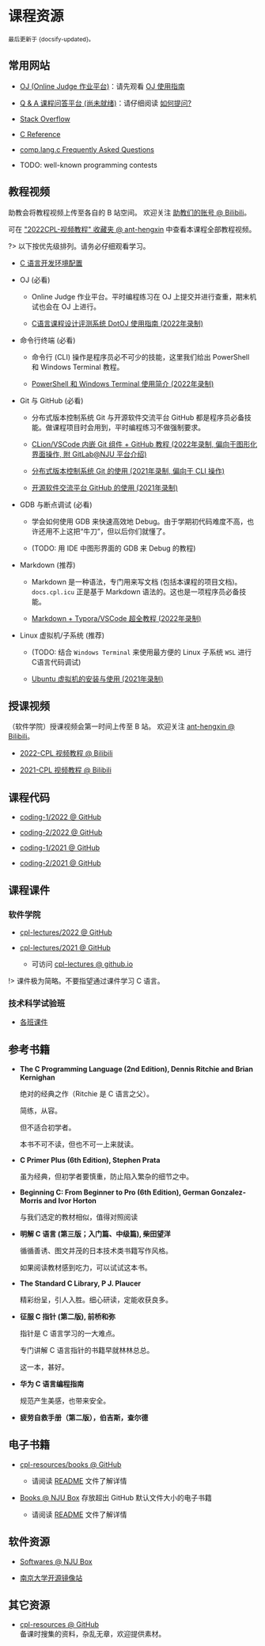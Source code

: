 # 课程资源

<small>最后更新于 {docsify-updated}。</small>

## 常用网站

- [OJ (Online Judge 作业平台)](http://oj.cpl.icu)：请先观看 [OJ 使用指南](resources?id=教程视频)

- [Q & A 课程问答平台 (尚未就绪)](http://qa.cpl.icu)：请仔细阅读 [如何提问?](qa?id=如何提问)

- [Stack Overflow](https://stackoverflow.com/)

- [C Reference](https://en.cppreference.com/w/c)

- [comp.lang.c Frequently Asked Questions](https://c-faq.com/)

- TODO: well-known programming contests

## 教程视频

助教会将教程视频上传至各自的 B 站空间。
欢迎关注 [助教们的账号 @ Bilibili](qa?id=助教团队)。

可在 ["2022CPL-视频教程" 收藏夹 @ ant-hengxin](https://www.bilibili.com/medialist/detail/ml1760368949) 中查看本课程全部教程视频。

?> 以下按优先级排列。请务必仔细观看学习。</br>
<!-- “必看”是针对软件学院的学生，技术科学试验班学生根据自己的需求自行选择。 -->

- [C 语言开发环境配置](./envs)

- OJ (必看)

  - Online Judge 作业平台。平时编程练习在 OJ 上提交并进行查重，期末机试也会在 OJ 上进行。

  - [C语言课程设计评测系统 DotOJ 使用指南 (2022年录制)](https://www.bilibili.com/video/BV1xg411U7Zv)

- 命令行终端 (必看)

  - 命令行 (CLI) 操作是程序员必不可少的技能，这里我们给出 PowerShell 和 Windows Terminal 教程。

  - [PowerShell 和 Windows Terminal 使用简介 (2022年录制)](https://www.bilibili.com/video/BV12Y4y1M72R)

- Git 与 GitHub (必看)

  - 分布式版本控制系统 Git 与开源软件交流平台 GitHub 都是程序员必备技能。做课程项目时会用到，平时编程练习不做强制要求。

  - [CLion/VSCode 内嵌 Git 组件 + GitHub 教程 (2022年录制, 偏向于图形化界面操作, 附 GitLab@NJU 平台介绍)](https://www.bilibili.com/video/BV1VG41137RA)

  - [分布式版本控制系统 Git 的使用 (2021年录制, 偏向于 CLI 操作)](https://www.bilibili.com/video/BV15M4y1576Z)

  - [开源软件交流平台 GitHub 的使用 (2021年录制)](https://www.bilibili.com/video/BV1mM4y1g7SX)

- GDB 与断点调试 (必看)

  - 学会如何使用 GDB 来快速高效地 Debug。由于学期初代码难度不高，也许还用不上这把“牛刀”，但以后你们就懂了。

  - (TODO: 用 IDE 中图形界面的 GDB 来 Debug 的教程)

- Markdown (推荐)

  - Markdown 是一种语法，专门用来写文档 (包括本课程的项目文档)。`docs.cpl.icu` 正是基于 Markdown 语法的。这也是一项程序员必备技能。

  - [Markdown + Typora/VSCode 超全教程 (2022年录制)](https://www.bilibili.com/video/BV1hG411p7fX)

- Linux 虚拟机/子系统 (推荐)

  - (TODO: 结合 `Windows Terminal` 来使用最方便的 Linux 子系统 `WSL` 进行 C语言代码调试)

  - [Ubuntu 虚拟机的安装与使用 (2021年录制)](https://www.bilibili.com/video/BV1vq4y1X7Wp)

## 授课视频

（软件学院）授课视频会第一时间上传至 B 站。
欢迎关注 [ant-hengxin @ Bilibili](https://space.bilibili.com/479141149)。

- [2022-CPL 视频教程 @ Bilibili](https://space.bilibili.com/479141149/channel/collectiondetail?sid=735933)

- [2021-CPL 视频教程 @ Bilibili](https://space.bilibili.com/479141149/channel/seriesdetail?sid=490580)

## 课程代码

- [coding-1/2022 @ GitHub](https://github.com/courses-at-nju-by-hfwei/2022-cpl-coding-1)

- [coding-2/2022 @ GitHub](https://github.com/courses-at-nju-by-hfwei/2022-cpl-coding-2)

- [coding-1/2021 @ GitHub](https://github.com/courses-at-nju-by-hfwei/cpl-coding-1)

- [coding-2/2021 @ GitHub](https://github.com/courses-at-nju-by-hfwei/cpl-coding-2)

## 课程课件

<!-- tabs:start -->

### **软件学院**

- [cpl-lectures/2022 @ GitHub](https://github.com/courses-at-nju-by-hfwei/cpl-lectures/blob/main/2022)

- [cpl-lectures/2021 @ GitHub](https://github.com/courses-at-nju-by-hfwei/cpl-lectures/tree/main/2021)

  - 可访问 [cpl-lectures @ github.io](https://courses-at-nju-by-hfwei.github.io/cpl-lectures/)

!> 课件极为简略。不要指望通过课件学习 C 语言。

### **技术科学试验班**

- [各班课件](https://box.nju.edu.cn/d/e3e80ffcc8f045ff96b1/)

<!-- tabs:end -->

## 参考书籍

- **The C Programming Language (2nd Edition), Dennis Ritchie and Brian Kernighan**

  绝对的经典之作（Ritchie 是 C 语言之父）。

  简练，从容。

  但不适合初学者。

  本书不可不读，但也不可一上来就读。

- **C Primer Plus (6th Edition), Stephen Prata**

  虽为经典，但初学者要慎重，防止陷入繁杂的细节之中。

- **Beginning C: From Beginner to Pro (6th Edition), German Gonzalez-Morris and Ivor Horton**

  与我们选定的教材相似，值得对照阅读

- **明解 C 语言 (第三版；入门篇、中级篇), 柴田望洋**

  循循善诱、图文并茂的日本技术类书籍写作风格。

  如果阅读教材感到吃力，可以试试这本书。

- **The Standard C Library, P J. Plaucer**

  精彩纷呈，引人入胜。细心研读，定能收获良多。

- **征服 C 指针 (第二版), 前桥和弥**

  指针是 C 语言学习的一大难点。

  专门讲解 C 语言指针的书籍早就林林总总。

  这一本，甚好。

- **华为 C 语言编程指南**

  规范产生美感，也带来安全。

- **疲劳自救手册（第二版），伯吉斯，查尔德**

## 电子书籍

- [cpl-resources/books @ GitHub](https://github.com/courses-at-nju-by-hfwei/cpl-resources/tree/main/books)
  - 请阅读 [README](https://github.com/courses-at-nju-by-hfwei/cpl-resources/blob/main/books/README.md) 文件了解详情

- [Books @ NJU Box](https://box.nju.edu.cn/d/72a86dce9c444e98a7bd/) 存放超出 GitHub 默认文件大小的电子书籍
  - 请阅读 [README](https://box.nju.edu.cn/f/a685c9f349d14fe993d9/) 文件了解详情

## 软件资源

- [Softwares @ NJU Box](https://box.nju.edu.cn/d/32cbeb7bdda14493abba/)

- [南京大学开源镜像站](http://mirrors.nju.edu.cn/)

## 其它资源

- [cpl-resources @ GitHub](https://github.com/courses-at-nju-by-hfwei/cpl-resources)</br>
  备课时搜集的资料，杂乱无章，欢迎提供素材。
